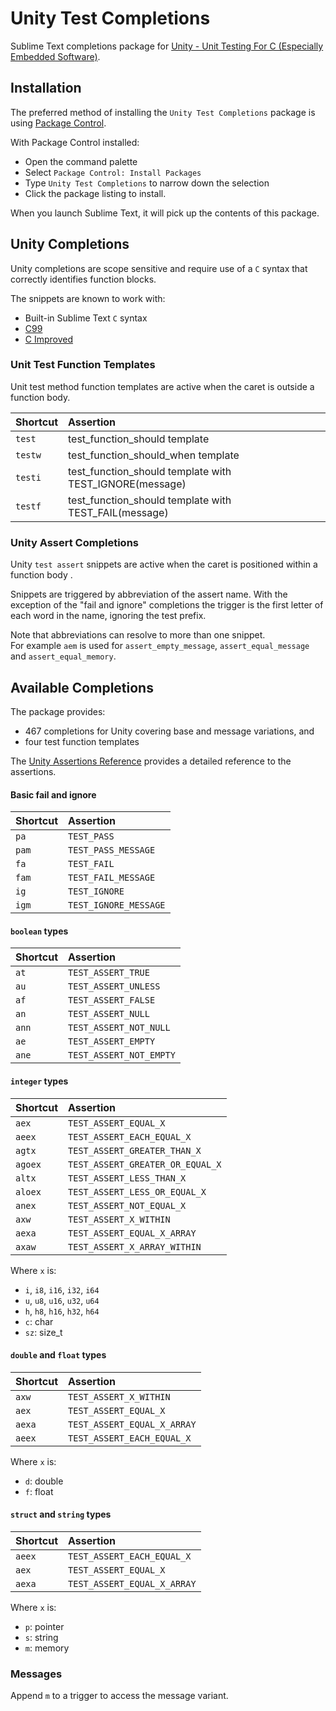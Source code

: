 # Unity Test Completions


Sublime Text completions package for [Unity - Unit Testing For C (Especially Embedded Software)](http://www.throwtheswitch.org/unity).


## Installation

The preferred method of installing the `Unity Test Completions` package is using [Package Control](https://packagecontrol.io/installation).

With Package Control installed: 

- Open the command palette
- Select `Package Control: Install Packages`
- Type `Unity Test Completions` to narrow down the selection
- Click the package listing to install.

When you launch Sublime Text, it will pick up the contents of this package.

## Unity Completions

Unity completions are scope sensitive and require use of a `C` syntax that correctly identifies function blocks.

The snippets are known to work with:

- Built-in Sublime Text `C` syntax
- [C99](https://packagecontrol.io/packages/C99)
- [C Improved](https://packagecontrol.io/packages/C%20Improved)


### Unit Test Function Templates

Unit test method function templates are active when the caret is outside a function body.

| Shortcut | Assertion |
|:--|:--|
| `test` | test_function_should template |
| `testw` | test_function_should_when template |
| `testi` | test_function_should template with TEST_IGNORE(message) |
| `testf` | test_function_should template with TEST_FAIL(message) |


### Unity Assert Completions

Unity `test assert` snippets are active when the caret is positioned within a function body .

Snippets are triggered by abbreviation of the assert name.
With the exception of the "fail and ignore" completions the trigger is the first letter of each word in the name, ignoring the test prefix.

Note that abbreviations can resolve to more than one snippet.  
For example `aem` is used for `assert_empty_message`, `assert_equal_message` and `assert_equal_memory`.

## Available Completions
The package provides:
- 467 completions for Unity covering base and message variations, and
- four test function templates

The [Unity Assertions Reference](https://github.com/ThrowTheSwitch/Unity/blob/master/docs/UnityAssertionsReference.md) provides a detailed reference to the assertions.  

#### Basic fail and ignore

| Shortcut  | Assertion |
|:--|:--|
| `pa` | `TEST_PASS` |
| `pam` | `TEST_PASS_MESSAGE` |
| `fa` | `TEST_FAIL` |
| `fam` | `TEST_FAIL_MESSAGE` |
| `ig` | `TEST_IGNORE` |
| `igm` | `TEST_IGNORE_MESSAGE` |

#### `boolean` types

| Shortcut | Assertion  |
|:--|:--|
| `at` | `TEST_ASSERT_TRUE` |
| `au` | `TEST_ASSERT_UNLESS` |
| `af` | `TEST_ASSERT_FALSE` |
| `an` | `TEST_ASSERT_NULL` |
| `ann` | `TEST_ASSERT_NOT_NULL` |
| `ae` | `TEST_ASSERT_EMPTY` |
| `ane` | `TEST_ASSERT_NOT_EMPTY` |


#### `integer` types 

| Shortcut | Assertion |
|:--|:--|
|`aex` | `TEST_ASSERT_EQUAL_X` |
|`aeex` | `TEST_ASSERT_EACH_EQUAL_X` |
|`agtx` | `TEST_ASSERT_GREATER_THAN_X` |
|`agoex` | `TEST_ASSERT_GREATER_OR_EQUAL_X` |
|`altx` | `TEST_ASSERT_LESS_THAN_X` |
|`aloex` | `TEST_ASSERT_LESS_OR_EQUAL_X` |
|`anex` | `TEST_ASSERT_NOT_EQUAL_X` |
|`axw` | `TEST_ASSERT_X_WITHIN` |
|`aexa` | `TEST_ASSERT_EQUAL_X_ARRAY` |
|`axaw` | `TEST_ASSERT_X_ARRAY_WITHIN` |

Where `x` is: 

- `i`, `i8`, `i16`, `i32`, `i64` 
- `u`, `u8`, `u16`, `u32`, `u64`
- `h`, `h8`, `h16`, `h32`, `h64`
- `c`: char
- `sz`: size_t

#### `double` and `float` types
| Shortcut | Assertion |
|:--|:--|
|`axw` | `TEST_ASSERT_X_WITHIN` |
|`aex` | `TEST_ASSERT_EQUAL_X`  |
|`aexa` | `TEST_ASSERT_EQUAL_X_ARRAY` |
|`aeex` | `TEST_ASSERT_EACH_EQUAL_X` |

Where `x` is: 

- `d`: double
- `f`: float


#### `struct` and `string` types
| Shortcut | Assertion |
|:--|:--|
|`aeex` | `TEST_ASSERT_EACH_EQUAL_X` |
|`aex`  | `TEST_ASSERT_EQUAL_X` |
|`aexa` | `TEST_ASSERT_EQUAL_X_ARRAY` |

Where `x` is: 

- `p`: pointer
- `s`: string
- `m`: memory


### Messages
Append `m` to a trigger to access the message variant.
